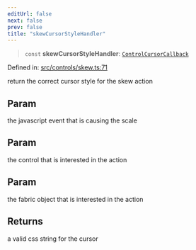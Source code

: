 ```yaml
---
editUrl: false
next: false
prev: false
title: "skewCursorStyleHandler"
---
```


> `const` **skewCursorStyleHandler**: [`ControlCursorCallback`](/api/type-aliases/controlcursorcallback/)

Defined in: [src/controls/skew.ts:71](https://github.com/fabricjs/fabric.js/blob/8748628df7e9de00ba77413bfc3ad9e9fe9d4f30/src/controls/skew.ts#L71)

return the correct cursor style for the skew action

## Param

the javascript event that is causing the scale

## Param

the control that is interested in the action

## Param

the fabric object that is interested in the action

## Returns

a valid css string for the cursor
